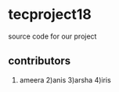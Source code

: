 # tecproject18

source code for our project

contributors
---------------
1) ameera 
2)anis
3)arsha
4)iris
